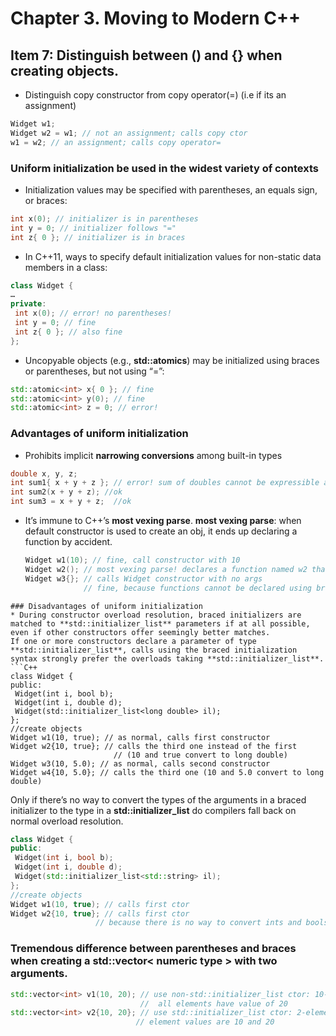 # Chapter 3. Moving to Modern C++
## Item 7: Distinguish between () and {} when creating objects.
* Distinguish copy constructor from copy operator(=)  (i.e if its an assignment)
```C++
Widget w1;
Widget w2 = w1; // not an assignment; calls copy ctor
w1 = w2; // an assignment; calls copy operator=
```
### Uniform initialization be used in the widest variety of contexts
* Initialization values may be specified with parentheses, an equals sign, or braces:
```C++
int x(0); // initializer is in parentheses
int y = 0; // initializer follows "="
int z{ 0 }; // initializer is in braces
```
* In C++11, ways to specify default initialization values for non-static data members in a class:
```C++
class Widget {
…
private:
 int x(0); // error! no parentheses!
 int y = 0; // fine
 int z{ 0 }; // also fine
};
```
* Uncopyable objects (e.g., **std::atomics**) may be initialized using braces or parentheses, but not using “=”:
```C++
std::atomic<int> x{ 0 }; // fine
std::atomic<int> y(0); // fine
std::atomic<int> z = 0; // error!
```
### Advantages of uniform initialization
*  Prohibits implicit **narrowing conversions** among built-in types
```C++
double x, y, z;
int sum1{ x + y + z }; // error! sum of doubles cannot be expressible as int
int sum2(x + y + z); //ok
int sum3 = x + y + z;  //ok
```
* It’s immune to C++’s **most vexing parse**.
  **most vexing parse**: when default constructor is used to create an obj, it ends up declaring a function by accident.
  ```C++
  Widget w1(10); // fine, call constructor with 10
  Widget w2(); // most vexing parse! declares a function named w2 that returns a Widget!
  Widget w3{}; // calls Widget constructor with no args
               // fine, because functions cannot be declared using braces
```
### Disadvantages of uniform initialization
* During constructor overload resolution, braced initializers are matched to **std::initializer_list** parameters if at all possible, even if other constructors offer seemingly better matches.
If one or more constructors declare a parameter of type **std::initializer_list**, calls using the braced initialization syntax strongly prefer the overloads taking **std::initializer_list**.
```C++
class Widget {
public:
 Widget(int i, bool b);
 Widget(int i, double d);
 Widget(std::initializer_list<long double> il);
};
//create objects
Widget w1(10, true); // as normal, calls first constructor
Widget w2{10, true}; // calls the third one instead of the first
                       // (10 and true convert to long double)
Widget w3(10, 5.0); // as normal, calls second constructor
Widget w4{10, 5.0}; // calls the third one (10 and 5.0 convert to long double)
 ```
 Only if there’s no way to convert the types of the arguments in a braced initializer to the type in a **std::initializer_list** do compilers fall back on normal overload resolution.
 ```C++
 class Widget {
 public:
  Widget(int i, bool b);
  Widget(int i, double d);
  Widget(std::initializer_list<std::string> il);
 };
 //create objects
 Widget w1(10, true); // calls first ctor
 Widget w2{10, true}; // calls first ctor
                    // because there is no way to convert ints and bools to std::strings:
 ```
 ###  Tremendous difference between parentheses and braces when creating a std::vector< numeric type > with two arguments.
 ```C++
 std::vector<int> v1(10, 20); // use non-std::initializer_list ctor: 10-element
                              //  all elements have value of 20
std::vector<int> v2{10, 20}; // use std::initializer_list ctor: 2-element
                             // element values are 10 and 20
```
